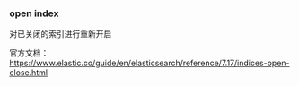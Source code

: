 ### open index
对已关闭的索引进行重新开启

官方文档：https://www.elastic.co/guide/en/elasticsearch/reference/7.17/indices-open-close.html
